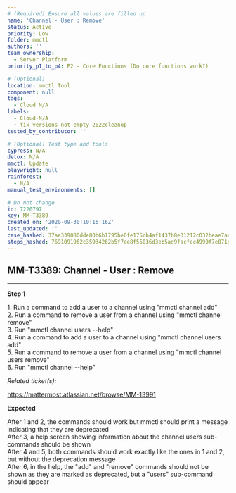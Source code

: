 ```yaml
---
# (Required) Ensure all values are filled up
name: 'Channel - User : Remove'
status: Active
priority: Low
folder: mmctl
authors: ''
team_ownership:
  - Server Platform
priority_p1_to_p4: P2 - Core Functions (Do core functions work?)

# (Optional)
location: mmctl Tool
component: null
tags:
  - Cloud N/A
labels:
  - Cloud-N/A
  - fix-versions-not-empty-2022cleanup
tested_by_contributor: ''

# (Optional) Test type and tools
cypress: N/A
detox: N/A
mmctl: Update
playwright: null
rainforest:
  - N/A
manual_test_environments: []

# Do not change
id: 7220797
key: MM-T3389
created_on: '2020-09-30T10:16:16Z'
last_updated: ''
case_hashed: 37ae339080dde80b6b1795be0fe175cb4af1437b8e31212c032beae7aa6b1b022b9607b94686317a90446f1cdf89d4cf
steps_hashed: 7691091962c35934262b5f7ee8f55036d3eb5ad9facfec4990f7e071d7b7011b45410fbbf33575288ef2fb1123973b9d
---
```


<!-- (Auto-generated) Based on frontmatter's "key" and "name" -->

## MM-T3389: Channel - User : Remove

---

**Step 1**

1\. Run a command to add a user to a channel using "mmctl channel add"\
2\. Run a command to remove a user from a channel using "mmctl channel remove"\
3\. Run "mmctl channel users --help"\
4\. Run a command to add a user to a channel using "mmctl channel users add"\
5\. Run a command to remove a user from a channel using "mmctl channel users remove"\
6\. Run "mmctl channel --help"

_Related ticket(s):_

<https://mattermost.atlassian.net/browse/MM-13991>

**Expected**

After 1 and 2, the commands should work but mmctl should print a message indicating that they are deprecated\
After 3, a help screen showing information about the channel users sub-commands should be shown\
After 4 and 5, both commands should work exactly like the ones in 1 and 2, but without the deprecation message\
After 6, in the help, the "add" and "remove" commands should not be shown as they are marked as deprecated, but a "users" sub-command should appear
